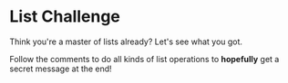 # List Challenge

Think you're a master of lists already? Let's see what you got.

Follow the comments to do all kinds of list operations to **hopefully** get a secret message at the end!
